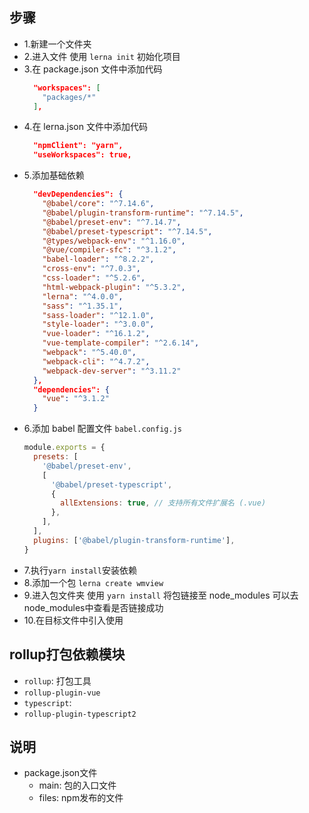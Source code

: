 ## 步骤

- 1.新建一个文件夹
- 2.进入文件 使用 `lerna init` 初始化项目
- 3.在 package.json 文件中添加代码
  ```json
    "workspaces": [
      "packages/*"
    ],
  ```
- 4.在 lerna.json 文件中添加代码
  ```json
    "npmClient": "yarn",
    "useWorkspaces": true,
  ```
- 5.添加基础依赖
  ```json
    "devDependencies": {
      "@babel/core": "^7.14.6",
      "@babel/plugin-transform-runtime": "^7.14.5",
      "@babel/preset-env": "^7.14.7",
      "@babel/preset-typescript": "^7.14.5",
      "@types/webpack-env": "^1.16.0",
      "@vue/compiler-sfc": "^3.1.2",
      "babel-loader": "^8.2.2",
      "cross-env": "^7.0.3",
      "css-loader": "^5.2.6",
      "html-webpack-plugin": "^5.3.2",
      "lerna": "^4.0.0",
      "sass": "^1.35.1",
      "sass-loader": "^12.1.0",
      "style-loader": "^3.0.0",
      "vue-loader": "^16.1.2",
      "vue-template-compiler": "^2.6.14",
      "webpack": "^5.40.0",
      "webpack-cli": "^4.7.2",
      "webpack-dev-server": "^3.11.2"
    },
    "dependencies": {
      "vue": "^3.1.2"
    }
  ```
- 6.添加 babel 配置文件 `babel.config.js`
  ```javascript
  module.exports = {
    presets: [
      '@babel/preset-env',
      [
        '@babel/preset-typescript',
        {
          allExtensions: true, // 支持所有文件扩展名 (.vue)
        },
      ],
    ],
    plugins: ['@babel/plugin-transform-runtime'],
  }
  ```
- 7.执行`yarn install`安装依赖
- 8.添加一个包 `lerna create wmview`
- 9.进入包文件夹 使用 `yarn install` 将包链接至 node_modules 可以去node_modules中查看是否链接成功
- 10.在目标文件中引入使用

## rollup打包依赖模块
  - `rollup`: 打包工具
  - `rollup-plugin-vue`
  - `typescript`: 
  - `rollup-plugin-typescript2`

## 说明
  - package.json文件
    - main: 包的入口文件
    - files: npm发布的文件
